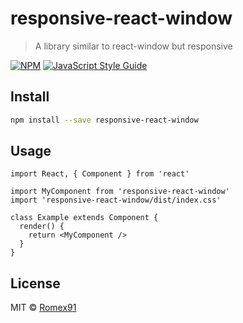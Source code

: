 # responsive-react-window

> A library similar to react-window but responsive

[![NPM](https://img.shields.io/npm/v/responsive-react-window.svg)](https://www.npmjs.com/package/responsive-react-window) [![JavaScript Style Guide](https://img.shields.io/badge/code_style-standard-brightgreen.svg)](https://standardjs.com)

## Install

```bash
npm install --save responsive-react-window
```

## Usage

```tsx
import React, { Component } from 'react'

import MyComponent from 'responsive-react-window'
import 'responsive-react-window/dist/index.css'

class Example extends Component {
  render() {
    return <MyComponent />
  }
}
```

## License

MIT © [Romex91](https://github.com/Romex91)
